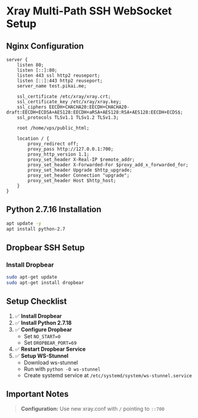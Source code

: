 # Xray Multi-Path SSH WebSocket Setup

## Nginx Configuration

```nginx
server {
    listen 80;
    listen [::]:80;
    listen 443 ssl http2 reuseport;
    listen [::]:443 http2 reuseport;
    server_name test.pikai.me;
    
    ssl_certificate /etc/xray/xray.crt;
    ssl_certificate_key /etc/xray/xray.key;
    ssl_ciphers EECDH+CHACHA20:EECDH+CHACHA20-draft:EECDH+ECDSA+AES128:EECDH+aRSA+AES128:RSA+AES128:EECDH+ECDS$;
    ssl_protocols TLSv1.1 TLSv1.2 TLSv1.3;
    
    root /home/vps/public_html;
    
    location / {
        proxy_redirect off;
        proxy_pass http://127.0.0.1:700;
        proxy_http_version 1.1;
        proxy_set_header X-Real-IP $remote_addr;
        proxy_set_header X-Forwarded-For $proxy_add_x_forwarded_for;
        proxy_set_header Upgrade $http_upgrade;
        proxy_set_header Connection "upgrade";
        proxy_set_header Host $http_host;
    }
}
```

## Python 2.7.16 Installation
```bash
apt update -y
apt install python-2.7
```

## Dropbear SSH Setup

### Install Dropbear
```bash
sudo apt-get update
sudo apt-get install dropbear
```

## Setup Checklist

1. ✅ **Install Dropbear**
2. ✅ **Install Python 2.7.18**
3. ✅ **Configure Dropbear**
   - Set `NO_START=0`
   - Set `DROPBEAR_PORT=69`
4. ✅ **Restart Dropbear Service**
5. ✅ **Setup WS-Stunnel**
   - Download ws-stunnel
   - Run with `python -O ws-stunnel`
   - Create systemd service at `/etc/systemd/system/ws-stunnel.service`

## Important Notes

> **Configuration:** Use new xray.conf with `/` pointing to `::700`
